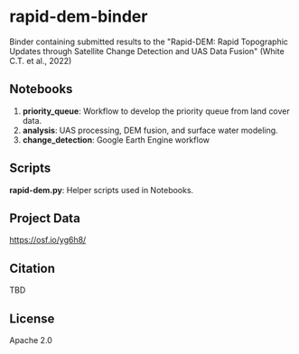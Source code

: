 # rapid-dem-binder
Binder containing submitted results to the "Rapid-DEM: Rapid Topographic Updates through Satellite Change Detection and UAS Data Fusion" (White C.T. et al., 2022)

## Notebooks
1. **priority_queue**: Workflow to develop the priority queue from land cover data.
2. **analysis**: UAS processing, DEM fusion, and surface water modeling.
3. **change_detection**: Google Earth Engine workflow

## Scripts
**rapid-dem.py**: Helper scripts used in Notebooks.

## Project Data
https://osf.io/yg6h8/

## Citation
TBD

## License
Apache 2.0